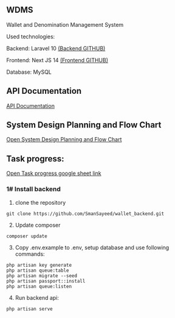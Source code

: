 
## WDMS 
Wallet and Denomination Management System

Used technologies:

Backend: Laravel 10 
[(Backend GITHUB)](https://github.com/SmanSayeed/wallet_backend)


Frontend: Next JS 14
[(Frontend GITHUB)](https://github.com/SmanSayeed/wallet-frontend)

Database: MySQL

## API Documentation

[API Documentation](https://www.postman.com/universal-shuttle-184021/workspace/wdms/collection/10943642-cec55610-56fd-444f-b851-a91776964783?action=share&creator=10943642&active-environment=10943642-b997e5f9-2168-4728-8512-2278cd4bd7a5)


## System Design Planning and Flow Chart

[Open  System Design Planning and Flow Chart](https://alert-sidewalk-474.notion.site/317c4b194a754e1caa2b1e9c4e3d549c?v=44e88655acb1457d945f8bcabb731ee2&pvs=4)

## Task progress:

[Open Task progress google sheet link](https://docs.google.com/spreadsheets/d/1BTnx7c_VrUTk_ZFVzF7VGoxXEa7UwFhHq0XzuN9QNZw/edit?usp=sharing)



### 1# Install backend
1. clone the repository
``` 
git clone https://github.com/SmanSayeed/wallet_backend.git
```
2. Update composer
```
composer update
```
3. Copy .env.example to .env, setup database and use following commands:
```
php artisan key generate
php artisan queue:table
php artisan migrate --seed
php artisan passport::install
php artisan queue:listen 
```
4. Run backend api:
```
php artisan serve
```
